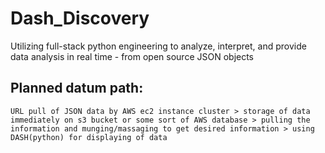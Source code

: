 # Dash_Discovery
Utilizing full-stack python engineering to analyze, interpret, and provide data analysis in real time  - from open source JSON objects

## Planned datum path: 
    URL pull of JSON data by AWS ec2 instance cluster > storage of data immediately on s3 bucket or some sort of AWS database > pulling the information and munging/massaging to get desired information > using DASH(python) for displaying of data
